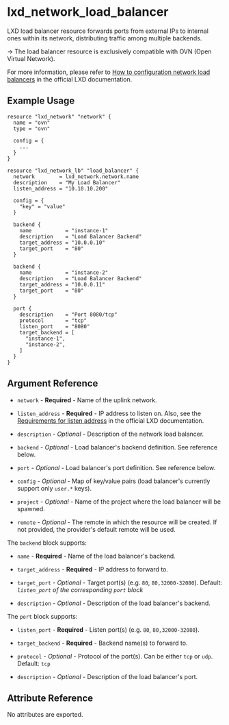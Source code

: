 # lxd_network_load_balancer

LXD load balancer resource forwards ports from external IPs to internal ones within its network,
distributing traffic among multiple backends.

-> The load balancer resource is exclusively compatible with OVN (Open Virtual Network).

For more information, please refer to [How to configuration network load balancers](https://documentation.ubuntu.com/lxd/en/latest/howto/network_load_balancers/)
in the official LXD documentation.

## Example Usage

```hcl
resource "lxd_network" "network" {
  name = "ovn"
  type = "ovn"

  config = {
    ...
  }
}

resource "lxd_network_lb" "load_balancer" {
  network        = lxd_network.network.name
  description    = "My Load Balancer"
  listen_address = "10.10.10.200"

  config = {
    "key" = "value"
  }

  backend {
    name           = "instance-1"
    description    = "Load Balancer Backend"
    target_address = "10.0.0.10"
    target_port    = "80"
  }

  backend {
    name           = "instance-2"
    description    = "Load Balancer Backend"
    target_address = "10.0.0.11"
    target_port    = "80"
  }

  port {
    description    = "Port 8080/tcp"
    protocol       = "tcp"
    listen_port    = "8080"
    target_backend = [
      "instance-1",
      "instance-2",
    ]
  }
}

```

## Argument Reference

* `network` - **Required** - Name of the uplink network.

* `listen_address` - **Required** - IP address to listen on. Also, see the [Requirements for listen address](https://documentation.ubuntu.com/lxd/en/latest/howto/network_load_balancers/#requirements-for-listen-addresses) in the official LXD documentation.

* `description` - *Optional* - Description of the network load balancer.

* `backend` - *Optional* - Load balancer's backend definition. See reference below.

* `port` - *Optional* - Load balancer's port definition. See reference below.

* `config` - *Optional* - Map of key/value pairs (load balancer's currently support only `user.*` keys).

* `project` - *Optional* - Name of the project where the load balancer will be spawned.

* `remote` - *Optional* - The remote in which the resource will be created. If
	not provided, the provider's default remote will be used.

The `backend` block supports:

* `name` - **Required** - Name of the load balancer's backend.

* `target_address` - **Required** - IP address to forward to.

* `target_port` - *Optional* - Target port(s) (e.g. `80`, `80,32000-32080`). Default: *`listen_port` of the corresponding `port` block*

* `description` - *Optional* - Description of the load balancer's backend.

The `port` block supports:

* `listen_port` - **Required** - Listen port(s) (e.g. `80`, `80,32000-32080`).

* `target_backend` - **Required** - Backend name(s) to forward to.

* `protocol` - *Optional* - Protocol of the port(s). Can be either `tcp` or `udp`. Default: `tcp`

* `description` - *Optional* - Description of the load balancer's port.

## Attribute Reference

No attributes are exported.


